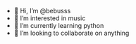 - 👋 Hi, I’m @bebusss
- 👀 I’m interested in music
- 🌱 I’m currently learning python
- 💞️ I’m looking to collaborate on anything

<!---
bebusss/bebusss is a ✨ special ✨ repository because its `README.md` (this file) appears on your GitHub profile.
You can click the Preview link to take a look at your changes.
--->
